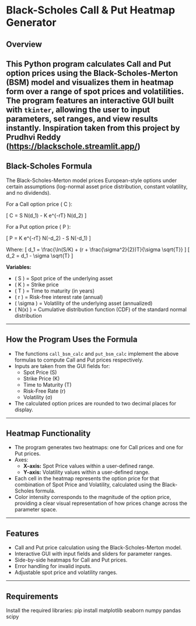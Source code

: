# Black-Scholes Call & Put Heatmap Generator

## Overview
This Python program calculates Call and Put option prices using the Black-Scholes-Merton (BSM) model and visualizes them in heatmap form over a range of spot prices and volatilities.  
The program features an interactive GUI built with `tkinter`, allowing the user to input parameters, set ranges, and view results instantly.
Inspiration taken from this project by Prudhvi Reddy (https://blackschole.streamlit.app/)
---

## Black-Scholes Formula

The Black-Scholes-Merton model prices European-style options under certain assumptions (log-normal asset price distribution, constant volatility, and no dividends).  

For a Call option price \( C \):

\[
C = S N(d_1) - K e^{-rT} N(d_2)
\]

For a Put option price \( P \):

\[
P = K e^{-rT} N(-d_2) - S N(-d_1)
\]

Where:
\[
d_1 = \frac{\ln(S/K) + (r + \frac{\sigma^2}{2})T}{\sigma \sqrt{T}}
\]
\[
d_2 = d_1 - \sigma \sqrt{T}
\]

**Variables:**
- \( S \) = Spot price of the underlying asset
- \( K \) = Strike price
- \( T \) = Time to maturity (in years)
- \( r \) = Risk-free interest rate (annual)
- \( \sigma \) = Volatility of the underlying asset (annualized)
- \( N(x) \) = Cumulative distribution function (CDF) of the standard normal distribution

---

## How the Program Uses the Formula
- The functions `call_bsm_calc` and `put_bsm_calc` implement the above formulas to compute Call and Put prices respectively.
- Inputs are taken from the GUI fields for:
  - Spot Price (S)
  - Strike Price (K)
  - Time to Maturity (T)
  - Risk-Free Rate (r)
  - Volatility (σ)
- The calculated option prices are rounded to two decimal places for display.

---

## Heatmap Functionality
- The program generates two heatmaps: one for Call prices and one for Put prices.
- Axes:
  - **X-axis:** Spot Price values within a user-defined range.
  - **Y-axis:** Volatility values within a user-defined range.
- Each cell in the heatmap represents the option price for that combination of Spot Price and Volatility, calculated using the Black-Scholes formula.
- Color intensity corresponds to the magnitude of the option price, providing a clear visual representation of how prices change across the parameter space.

---

## Features
- Call and Put price calculation using the Black-Scholes-Merton model.
- Interactive GUI with input fields and sliders for parameter ranges.
- Side-by-side heatmaps for Call and Put prices.
- Error handling for invalid inputs.
- Adjustable spot price and volatility ranges.

---

## Requirements
Install the required libraries:
pip install matplotlib seaborn numpy pandas scipy
